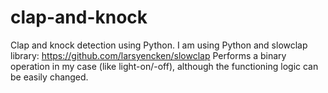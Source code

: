 # clap-and-knock
Clap and knock detection using Python.
I am using Python and slowclap library: https://github.com/larsyencken/slowclap
Performs a binary operation in my case (like light-on/-off), although the functioning logic can be easily changed.
